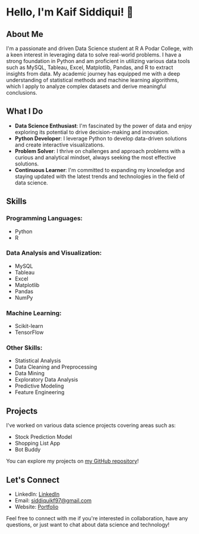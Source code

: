 # Hello, I'm Kaif Siddiqui! 👋

## About Me

I'm a passionate and driven Data Science student at R A Podar College, with a keen interest in leveraging data to solve real-world problems. I have a strong foundation in Python and am proficient in utilizing various data tools such as MySQL, Tableau, Excel, Matplotlib, Pandas, and R to extract insights from data. My academic journey has equipped me with a deep understanding of statistical methods and machine learning algorithms, which I apply to analyze complex datasets and derive meaningful conclusions.

## What I Do

- **Data Science Enthusiast**: I'm fascinated by the power of data and enjoy exploring its potential to drive decision-making and innovation.
- **Python Developer**: I leverage Python to develop data-driven solutions and create interactive visualizations.
- **Problem Solver**: I thrive on challenges and approach problems with a curious and analytical mindset, always seeking the most effective solutions.
- **Continuous Learner**: I'm committed to expanding my knowledge and staying updated with the latest trends and technologies in the field of data science.

## Skills

### Programming Languages:
- Python
- R

### Data Analysis and Visualization:
- MySQL
- Tableau
- Excel
- Matplotlib
- Pandas
- NumPy


### Machine Learning:
- Scikit-learn
- TensorFlow


### Other Skills:
- Statistical Analysis
- Data Cleaning and Preprocessing
- Data Mining
- Exploratory Data Analysis
- Predictive Modeling
- Feature Engineering

## Projects

I've worked on various data science projects covering areas such as:

- Stock Prediction Model
- Shopping List App
- Bot Buddy

You can explore my projects on [my GitHub repository](https://github.com/Code-Explorer97?tab=repositories)!

## Let's Connect

- LinkedIn: [LinkedIn](https://www.linkedin.com/in/analytical-kaif74/)
- Email: [siddiquikf97@gmail.com](mailto:siddiquikf97@gmail.com)
- Website: [Portfolio](https://siddiquianalytics.netlify.app/?#portfolio)

Feel free to connect with me if you're interested in collaboration, have any questions, or just want to chat about data science and technology!

